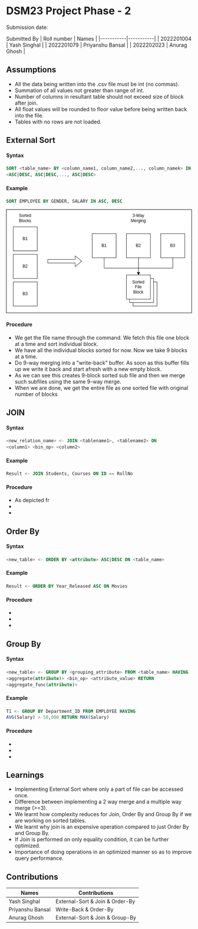 # DSM23 Project Phase - 2

Submission date: 

Submitted By
| Roll number | Names |
|-----------|-----------|
| 2022201004 | Yash Singhal |
| 2022201079 | Priyanshu Bansal |
| 2022202023 | Anurag Ghosh |

## Assumptions
<ul>
  <li>All the data being written into the .csv file must be int (no commas). </li>
  <li> Summation of all values not greater than range of int.</li>
  <li> Number of columns in resultant table should not exceed size of block after join.</li>
  <li> All float values will be rounded to floor value before being written back into the file.</li>
  <li> Tables with no rows are not loaded. </li>
</ul>

## External Sort
#### Syntax
```sql
SORT <table_name> BY <column_name1, column_name2,..., column_namek> IN
<ASC|DESC, ASC|DESC,..., ASC|DESC>
```
#### Example
```sql
SORT EMPLOYEE BY GENDER, SALARY IN ASC, DESC
```
<img src="./image.jpeg" width="600" title="hover text">

#### Procedure
<ul>
  <li> We get the file name through the command. We fetch this file one block at a time and sort individual block. </li>
  <li> We have all the individual blocks sorted for now. Now we take 9 blocks at a time. </li>
  <li> Do 9-way merging into a "write-back" buffer. As soon as this buffer fills up we write it back and start afresh with a new empty block. </li>
  <li> As we can see this creates 9-block sorted sub file and then we merge such subfiles using the same 9-way merge. </li>
  <li> When we are done, we get the entire file as one sorted file with original number of blocks </li>
</ul>

## JOIN
#### Syntax
```sql
<new_relation_name> <- JOIN <tablename1>, <tablename2> ON
<column1> <bin_op> <column2>
```
#### Example
```sql
Result <- JOIN Students, Courses ON ID == RollNo 
```

#### Procedure
<ul>
  <li> As depicted fr </li>
  <li> </li>
  <li> </li>
</ul>

## Order By
#### Syntax
```sql
<new_table> <- ORDER BY <attribute> ASC|DESC ON <table_name>
```
#### Example
```sql
Result <- ORDER BY Year_Released ASC ON Movies
```

#### Procedure
<ul>
  <li> </li>
  <li> </li>
  <li> </li>
</ul>

## Group By
#### Syntax
```sql
<new_table> <- GROUP BY <grouping_attribute> FROM <table_name> HAVING
<aggregate(attribute)> <bin_op> <attribute_value> RETURN
<aggregate_func(attribute)>
```
#### Example
```sql
T1 <- GROUP BY Department_ID FROM EMPLOYEE HAVING
AVG(Salary) > 50,000 RETURN MAX(Salary)
```
#### Procedure
<ul>
  <li> </li>
  <li> </li>
  <li> </li>
</ul>

## Learnings

<ul>
  <li> Implementing External Sort where only a part of file can be accessed once. </li>
  <li> Difference between implementing a 2 way merge and a multiple way merge (>=3).</li>
  <li> We learnt how complexity reduces for Join, Order By and Group By if we are working on sorted tables.</li>
  <li> We learnt why join is an expensive operation compared to just Order By and Group By. </li>
  <li> If Join is performed on only equality condition, it can be further optimized. </li>
  <li> Importance of doing operations in an optimized manner so as to improve query performance. </li>
</ul>

## Contributions
| Names | Contributions |
|-----------|-----------|
| Yash Singhal | External-Sort & Join & Order-By |
| Priyanshu Bansal | Write-Back & Order-By |
| Anurag Ghosh | External-Sort & Join & Group-By|

